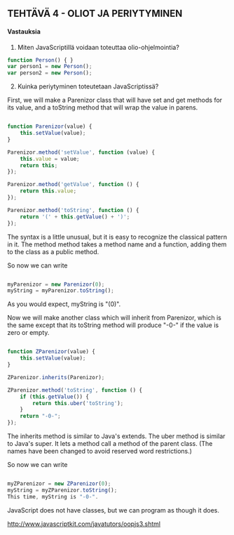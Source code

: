 ## TEHTÄVÄ 4 - OLIOT JA PERIYTYMINEN

#### Vastauksia

1. Miten JavaScriptillä voidaan toteuttaa olio-ohjelmointia?

```js
function Person() { }
var person1 = new Person();
var person2 = new Person();

```

2. Kuinka periytyminen toteutetaan JavaScriptissä?

First, we will make a Parenizor class that will have set and get methods for its value, and a toString method that will wrap the value in parens.

```js

function Parenizor(value) {
    this.setValue(value);
}

Parenizor.method('setValue', function (value) {
    this.value = value;
    return this;
});

Parenizor.method('getValue', function () {
    return this.value;
});

Parenizor.method('toString', function () {
    return '(' + this.getValue() + ')';
});
```


The syntax is a little unusual, but it is easy to recognize the classical pattern in it. The method method takes a method name and a function, adding them to the class as a public method.

So now we can write

```js

myParenizor = new Parenizor(0);
myString = myParenizor.toString();
```

As you would expect, myString is "(0)".

Now we will make another class which will inherit from Parenizor, which is the same except that its toString method will produce "-0-" if the value is zero or empty.

```js

function ZParenizor(value) {
    this.setValue(value);
}

ZParenizor.inherits(Parenizor);

ZParenizor.method('toString', function () {
    if (this.getValue()) {
        return this.uber('toString');
    }
    return "-0-";
});
```

The inherits method is similar to Java's extends. The uber method is similar to Java's super. It lets a method call a method of the parent class. (The names have been changed to avoid reserved word restrictions.)

So now we can write

```js

myZParenizor = new ZParenizor(0);
myString = myZParenizor.toString();
This time, myString is "-0-".
```

JavaScript does not have classes, but we can program as though it does.

http://www.javascriptkit.com/javatutors/oopjs3.shtml

